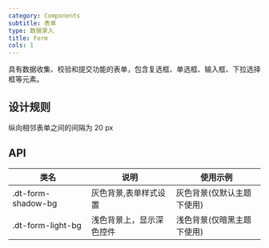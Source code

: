 ```yaml
---
category: Components
subtitle: 表单
type: 数据录入
title: Form
cols: 1
---
```


具有数据收集、校验和提交功能的表单，包含复选框、单选框、输入框、下拉选择框等元素。

## 设计规则

纵向相邻表单之间的间隔为 20 px

## API

|类名  |说明  |使用示例  |
|---------|---------|---------|
|.dt-form-shadow-bg  | 灰色背景,表单样式设置   | 灰色背景(仅默认主题下使用)   |
|.dt-form-light-bg  | 浅色背景上，显示深色控件   | 浅色背景(仅暗黑主题下使用)   |
